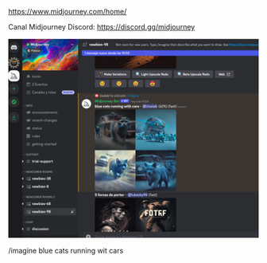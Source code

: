 


https://www.midjourney.com/home/






Canal Midjourney Discord: https://discord.gg/midjourney 

![dicordMidjourney](https://github.com/mgea/interart/blob/master/experiment_IA/discord_midjourney.png)



/imagine blue cats running wit cars 





